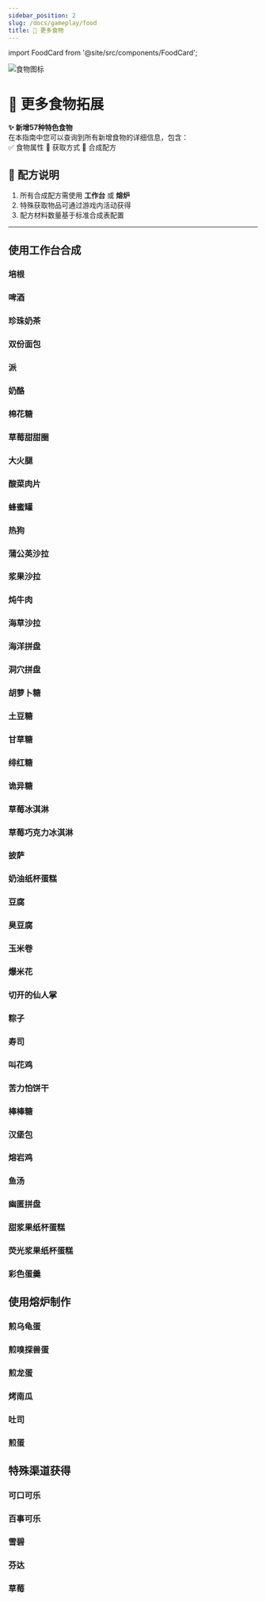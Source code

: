 ```yaml
---
sidebar_position: 2
slug: /docs/gameplay/food
title: 🍔 更多食物
---
```


import FoodCard from '@site/src/components/FoodCard';

<div className="food-header">

![食物图标](/img/resourcepack/food/food.png)

# 🍳 **更多食物拓展**  
**✨ 新增57种特色食物**  
在本指南中您可以查询到所有新增食物的详细信息，包含：  
✅ 食物属性 📌 获取方式 🔧 合成配方  

</div>

## 🧾 配方说明
1. 所有合成配方需使用 **工作台** 或 **熔炉**
2. 特殊获取物品可通过游戏内活动获得
3. 配方材料数量基于标准合成表配置

***

## **使用工作台合成**

### 培根
<FoodCard
  title="培根"
  enName="bacon"
  hunger={4}
  saturation={3}
  source="合成"
  image="/img/resourcepack/food/hecheng/bacon.png"
  special="无"
/>

### 啤酒
<FoodCard
  title="啤酒"
  enName="beer"
  hunger={4}
  saturation={3}
  source="合成"
  image="/img/resourcepack/food/hecheng/beer.png"
  special="无"
/>

### 珍珠奶茶
<FoodCard
  title="珍珠奶茶"
  enName="bubble_tea"
  hunger={4}
  saturation={3}
  source="合成"
  image="/img/resourcepack/food/hecheng/bubble_tea.png"
  special="无"
/>

### 双份面包
<FoodCard
  title="双份面包"
  enName="double_bread"
  hunger={4}
  saturation={3}
  source="合成"
  image="/img/resourcepack/food/hecheng/double_bread.png"
  special="无"
/>

### 派
<FoodCard
  title="派"
  enName="pie"
  hunger={4}
  saturation={3}
  source="合成"
  image="/img/resourcepack/food/hecheng/pie.png"
  special="无"
/>

### 奶酪
<FoodCard
  title="奶酪"
  enName="cheese"
  hunger={4}
  saturation={3}
  source="合成"
  image="/img/resourcepack/food/hecheng/cheese.png"
  special="无"
/>

### 棉花糖
<FoodCard
  title="棉花糖"
  enName="candy_floss"
  hunger={4}
  saturation={3}
  source="合成"
  image="/img/resourcepack/food/hecheng/candy_floss.png"
  special="无"
/>

### 草莓甜甜圈
<FoodCard
  title="草莓甜甜圈"
  enName="strawberry_donuts"
  hunger={4}
  saturation={3}
  source="合成"
  image="/img/resourcepack/food/hecheng/strawberry_donuts.png"
  special="无"
/>

### 大火腿
<FoodCard
  title="大火腿"
  enName="big_ham"
  hunger={4}
  saturation={3}
  source="合成"
  image="/img/resourcepack/food/hecheng/big_ham.png"
  special="无"
/>

### 酸菜肉片
<FoodCard
  title="酸菜肉片"
  enName="sauerkraut_meat_film"
  hunger={4}
  saturation={3}
  source="合成"
  image="/img/resourcepack/food/hecheng/sauerkraut_meat_film.png"
  special="无"
/>

### 蜂蜜罐
<FoodCard
  title="蜂蜜罐"
  enName="Honey_claypots"
  hunger={4}
  saturation={3}
  source="合成"
  image="/img/resourcepack/food/hecheng/Honey_claypots.png"
  special="无"
/>

### 热狗
<FoodCard
  title="热狗"
  enName="hotdog"
  hunger={4}
  saturation={3}
  source="合成"
  image="/img/resourcepack/food/hecheng/hotdog.png"
  special="无"
/>

### 蒲公英沙拉
<FoodCard
  title="蒲公英沙拉"
  enName="dandelion_salad"
  hunger={4}
  saturation={3}
  source="合成"
  image="/img/resourcepack/food/hecheng/dandelion_salad.png"
  special="无"
/>

### 浆果沙拉
<FoodCard
  title="浆果沙拉"
  enName="berry_salad"
  hunger={4}
  saturation={3}
  source="合成"
  image="/img/resourcepack/food/hecheng/berry_salad.png"
  special="无"
/>

### 炖牛肉
<FoodCard
  title="炖牛肉"
  enName="beef_stew"
  hunger={4}
  saturation={3}
  source="合成"
  image="/img/resourcepack/food/hecheng/beef_stew.png"
  special="无"
/>

### 海草沙拉
<FoodCard
  title="海草沙拉"
  enName="seagrass_salad"
  hunger={4}
  saturation={3}
  source="合成"
  image="/img/resourcepack/food/hecheng/seagrass_salad.png"
  special="无"
/>

### 海洋拼盘
<FoodCard
  title="海洋拼盘"
  enName="ocean_medley"
  hunger={4}
  saturation={3}
  source="合成"
  image="/img/resourcepack/food/hecheng/ocean_medley.png"
  special="无"
/>

### 洞穴拼盘
<FoodCard
  title="洞穴拼盘"
  enName="cave_medley"
  hunger={4}
  saturation={3}
  source="合成"
  image="/img/resourcepack/food/hecheng/cave_medley.png"
  special="无"
/>

### 胡萝卜糖
<FoodCard
  title="胡萝卜糖"
  enName="carrot_candy"
  hunger={4}
  saturation={3}
  source="合成"
  image="/img/resourcepack/food/hecheng/carrot_candy.png"
  special="无"
/>

### 土豆糖
<FoodCard
  title="土豆糖"
  enName="potato_candy"
  hunger={4}
  saturation={3}
  source="合成"
  image="/img/resourcepack/food/hecheng/potato_candy.png"
  special="无"
/>

### 甘草糖
<FoodCard
  title="甘草糖"
  enName="grass_candy"
  hunger={4}
  saturation={3}
  source="合成"
  image="/img/resourcepack/food/hecheng/grass_candy.png"
  special="无"
/>

### 绯红糖
<FoodCard
  title="绯红糖"
  enName="crimson_candy"
  hunger={4}
  saturation={3}
  source="合成"
  image="/img/resourcepack/food/hecheng/crimson_candy.png"
  special="无"
/>

### 诡异糖
<FoodCard
  title="诡异糖"
  enName="warped_candy"
  hunger={4}
  saturation={3}
  source="合成"
  image="/img/resourcepack/food/hecheng/warped_candy.png"
  special="无"
/>

### 草莓冰淇淋
<FoodCard
  title="草莓冰淇淋"
  enName="strawberry_ice_cream"
  hunger={4}
  saturation={3}
  source="合成"
  image="/img/resourcepack/food/hecheng/strawberry_ice_cream.png"
  special="无"
/>

### 草莓巧克力冰淇淋
<FoodCard
  title="草莓巧克力冰淇淋"
  enName="strawberry_chocolate_ice_cream"
  hunger={4}
  saturation={3}
  source="合成"
  image="/img/resourcepack/food/hecheng/strawberry_chocolate_ice_cream.png"
  special="无"
/>

### 披萨
<FoodCard
  title="披萨"
  enName="pizza"
  hunger={4}
  saturation={3}
  source="合成"
  image="/img/resourcepack/food/hecheng/pizza.png"
  special="无"
/>

### 奶油纸杯蛋糕
<FoodCard
  title="奶油纸杯蛋糕"
  enName="cream_cupcakes"
  hunger={4}
  saturation={3}
  source="合成"
  image="/img/resourcepack/food/hecheng/cream_cupcakes.png"
  special="无"
/>

### 豆腐
<FoodCard
  title="豆腐"
  enName="tofu"
  hunger={4}
  saturation={3}
  source="合成"
  image="/img/resourcepack/food/hecheng/tofu.png"
  special="无"
/>

### 臭豆腐
<FoodCard
  title="臭豆腐"
  enName="stinky_tofu"
  hunger={4}
  saturation={3}
  source="合成"
  image="/img/resourcepack/food/hecheng/stinky_tofu.png"
  special="无"
/>

### 玉米卷
<FoodCard
  title="玉米卷"
  enName="tacos"
  hunger={4}
  saturation={3}
  source="合成"
  image="/img/resourcepack/food/hecheng/tacos.png"
  special="无"
/>

### 爆米花
<FoodCard
  title="爆米花"
  enName="popcorn"
  hunger={4}
  saturation={3}
  source="合成"
  image="/img/resourcepack/food/hecheng/popcorn.png"
  special="无"
/>

### 切开的仙人掌
<FoodCard
  title="切开的仙人掌"
  enName="cut_cactus"
  hunger={4}
  saturation={3}
  source="合成"
  image="/img/resourcepack/food/hecheng/cut_cactus.png"
  special="无"
/>

### 粽子
<FoodCard
  title="粽子"
  enName="zongzi"
  hunger={4}
  saturation={3}
  source="合成"
  image="/img/resourcepack/food/hecheng/zongzi.png"
  special="无"
/>

### 寿司
<FoodCard
  title="寿司"
  enName="sushi"
  hunger={4}
  saturation={3}
  source="合成"
  image="/img/resourcepack/food/hecheng/sushi.png"
  special="无"
/>

### 叫花鸡
<FoodCard
  title="叫花鸡"
  enName="beggars_style_chicken"
  hunger={4}
  saturation={3}
  source="合成"
  image="/img/resourcepack/food/hecheng/beggars_style_chicken.png"
  special="无"
/>

### 苦力怕饼干
<FoodCard
  title="苦力怕饼干"
  enName="creeper_cookie"
  hunger={4}
  saturation={3}
  source="合成"
  image="/img/resourcepack/food/hecheng/creeper_cookie.png"
  special="无"
/>

### 棒棒糖
<FoodCard
  title="棒棒糖"
  enName="lollipop"
  hunger={4}
  saturation={3}
  source="合成"
  image="/img/resourcepack/food/hecheng/lollipop.png"
  special="无"
/>

### 汉堡包
<FoodCard
  title="汉堡包"
  enName="hamburger"
  hunger={4}
  saturation={3}
  source="合成"
  image="/img/resourcepack/food/hecheng/hamburger.png"
  special="无"
/>

### 熔岩鸡
<FoodCard
  title="熔岩鸡"
  enName="lava_chicken"
  hunger={4}
  saturation={3}
  source="合成"
  image="/img/resourcepack/food/hecheng/lava_chicken.png"
  special="无"
/>

### 鱼汤
<FoodCard
  title="鱼汤"
  enName="fish_soup"
  hunger={4}
  saturation={3}
  source="合成"
  image="/img/resourcepack/food/hecheng/fish_soup.png"
  special="无"
/>

### 幽匿拼盘
<FoodCard
  title="幽匿拼盘"
  enName="sculk_medley"
  hunger={4}
  saturation={3}
  source="合成"
  image="/img/resourcepack/food/hecheng/sculk_medley.png"
  special="无"
/>

### 甜浆果纸杯蛋糕
<FoodCard
  title="甜浆果纸杯蛋糕"
  enName="sweet_berries_cupcake"
  hunger={4}
  saturation={3}
  source="合成"
  image="/img/resourcepack/food/hecheng/sweet_berries_cupcake.png"
  special="无"
/>

### 荧光浆果纸杯蛋糕
<FoodCard
  title="荧光浆果纸杯蛋糕"
  enName="glow_berries_cupcake"
  hunger={4}
  saturation={3}
  source="合成"
  image="/img/resourcepack/food/hecheng/glow_berries_cupcake.png"
  special="无"
/>

### 彩色蛋羹
<FoodCard
  title="彩色蛋羹"
  enName="colorful_egg_custard"
  hunger={4}
  saturation={3}
  source="合成"
  image="/img/resourcepack/food/hecheng/colorful_egg_custard.png"
  special="无"
/>

## **使用熔炉制作**

### 煎乌龟蛋
<FoodCard
  title="煎乌龟蛋"
  enName="fried_turtle_egg"
  hunger={4}
  saturation={3}
  source="熔炉"
  image="/img/resourcepack/food/hecheng/fried_turtle_egg.png"
  special="无"
/>

### 煎嗅探兽蛋
<FoodCard
  title="煎嗅探兽蛋"
  enName="fried_sniffer_egg"
  hunger={4}
  saturation={3}
  source="熔炉"
  image="/img/resourcepack/food/hecheng/fried_sniffer_egg.png"
  special="无"
/>

### 煎龙蛋
<FoodCard
  title="煎龙蛋"
  enName="fried_dragon_egg"
  hunger={4}
  saturation={3}
  source="熔炉"
  image="/img/resourcepack/food/hecheng/fried_dragon_egg.png"
  special="无"
/>

### 烤南瓜
<FoodCard
  title="烤南瓜"
  enName="roasted_pumpkin"
  hunger={4}
  saturation={3}
  source="熔炉"
  image="/img/resourcepack/food/hecheng/roasted_pumpkin.png"
  special="无"
/>

### 吐司
<FoodCard
  title="吐司"
  enName="toast"
  hunger={4}
  saturation={3}
  source="熔炉"
  image="/img/resourcepack/food/hecheng/toast.png"
  special="无"
/>

### 煎蛋
<FoodCard
  title="煎蛋"
  enName="fried_egg"
  hunger={4}
  saturation={3}
  source="熔炉"
  image="/img/resourcepack/food/hecheng/fried_egg.png"
  special="无"
/>

## **特殊渠道获得**

### 可口可乐
<FoodCard
  title="可口可乐"
  enName="coca_cola"
  hunger={4}
  saturation={3}
  source="其他"
  image="/img/resourcepack/food/coca_cola.png"
  special="无"
/>

### 百事可乐
<FoodCard
  title="百事可乐"
  enName="pepsi_cola"
  hunger={4}
  saturation={3}
  source="其他"
  image="/img/resourcepack/food/pepsi_cola.png"
  special="无"
/>

### 雪碧
<FoodCard
  title="雪碧"
  enName="sprite"
  hunger={4}
  saturation={3}
  source="其他"
  image="/img/resourcepack/food/sprite.png"
  special="无"
/>

### 芬达
<FoodCard
  title="芬达"
  enName="fanta"
  hunger={4}
  saturation={3}
  source="其他"
  image="/img/resourcepack/food/fanta.png"
  special="无"
/>

### 草莓
<FoodCard
  title="草莓"
  enName="strawberry"
  hunger={4}
  saturation={3}
  source="其他"
  image="/img/resourcepack/food/strawberry.png"
  special="无"
/>